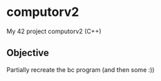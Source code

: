 # computorv2

My 42 project computorv2 (C++)

## Objective
Partially recreate the bc program (and then some :))
